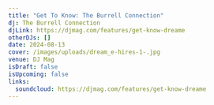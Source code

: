 ```yaml
---
title: "Get To Know: The Burrell Connection"
dj: The Burrell Connection
djLink: https://djmag.com/features/get-know-dreame
otherDJs: []
date: 2024-08-13
cover: /images/uploads/dream_e-hires-1-.jpg
venue: DJ Mag
isDraft: false
isUpcoming: false
links:
  soundcloud: https://djmag.com/features/get-know-dreame
---
```

